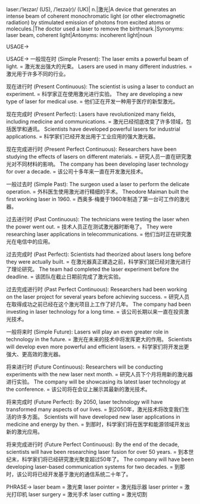 laser:/ˈleɪzər/ (US), /ˈleɪzə(r)/ (UK)| n.|激光|A device that generates an intense beam of coherent monochromatic light (or other electromagnetic radiation) by stimulated emission of photons from excited atoms or molecules.|The doctor used a laser to remove the birthmark.|Synonyms: laser beam, coherent light|Antonyms: incoherent light|noun

USAGE->

USAGE->
一般现在时 (Simple Present):
The laser emits a powerful beam of light. = 激光发出强大的光束。
Lasers are used in many different industries. = 激光用于许多不同的行业。

现在进行时 (Present Continuous):
The scientist is using a laser to conduct an experiment. = 科学家正在使用激光进行实验。
They are developing a new type of laser for medical use. = 他们正在开发一种用于医疗的新型激光。

现在完成时 (Present Perfect):
Lasers have revolutionized many fields, including medicine and communications. = 激光已经彻底改变了许多领域，包括医学和通讯。
Scientists have developed powerful lasers for industrial applications. = 科学家们已经开发出用于工业应用的强大激光器。

现在完成进行时 (Present Perfect Continuous):
Researchers have been studying the effects of lasers on different materials. = 研究人员一直在研究激光对不同材料的影响。
The company has been developing laser technology for over a decade. = 该公司十多年来一直在开发激光技术。

一般过去时 (Simple Past):
The surgeon used a laser to perform the delicate operation. = 外科医生使用激光进行精细的手术。
Theodore Maiman built the first working laser in 1960. = 西奥多·梅曼于1960年制造了第一台可工作的激光器。


过去进行时 (Past Continuous):
The technicians were testing the laser when the power went out. = 技术人员正在测试激光器时断电了。
They were researching laser applications in telecommunications. = 他们当时正在研究激光在电信中的应用。

过去完成时 (Past Perfect):
Scientists had theorized about lasers long before they were actually built. = 在激光器真正建造之前，科学家们就已经对激光进行了理论研究。
The team had completed the laser experiment before the deadline. = 该团队在截止日期前完成了激光实验。

过去完成进行时 (Past Perfect Continuous):
Researchers had been working on the laser project for several years before achieving success. = 研究人员在取得成功之前已经在这个激光项目上工作了好几年。
The company had been investing in laser technology for a long time. = 该公司长期以来一直在投资激光技术。

一般将来时 (Simple Future):
Lasers will play an even greater role in technology in the future. = 激光在未来的技术中将发挥更大的作用。
Scientists will develop even more powerful and efficient lasers. = 科学家们将开发出更强大、更高效的激光器。

将来进行时 (Future Continuous):
Researchers will be conducting experiments with the new laser next month. = 研究人员下个月将用新的激光器进行实验。
The company will be showcasing its latest laser technology at the conference. = 该公司将在会议上展示其最新的激光技术。

将来完成时 (Future Perfect):
By 2050, laser technology will have transformed many aspects of our lives. = 到2050年，激光技术将改变我们生活的许多方面。
Scientists will have developed new laser applications in medicine and energy by then. = 到那时，科学家们将在医学和能源领域开发出新的激光应用。


将来完成进行时 (Future Perfect Continuous):
By the end of the decade, scientists will have been researching laser fusion for over 50 years. = 到本世纪末，科学家们将已经研究激光聚变超过50年了。
The company will have been developing laser-based communication systems for two decades. = 到那时，该公司将已经开发基于激光的通信系统二十年了。


PHRASE->
laser beam = 激光束
laser pointer = 激光指示器
laser printer = 激光打印机
laser surgery = 激光手术
laser cutting = 激光切割
